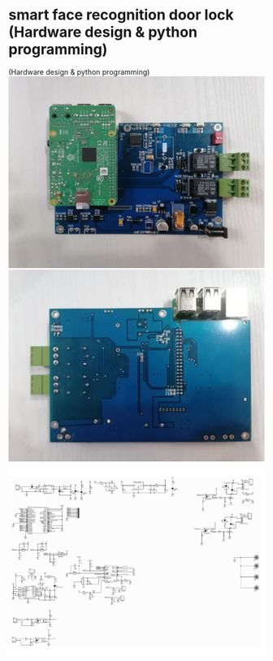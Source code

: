 #  smart face recognition door lock (Hardware design & python programming)
 (Hardware design & python programming)
![photo_top](photo_Top.jpg)
![photo_Buttom](photo_Buttom.jpg)
![photo_schematics](schematics.png)